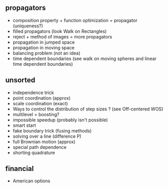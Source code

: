 ## propagators
- composition property + function optimization = propagator (uniqueness?)
- filled propagators (look Walk on Rectangles)
- reject + method of images = more propagators
- propagation in jumped space
- propagation in moving space
- balancing problem  (not an idea)
- time dependent boundaries (see walk on moving spheres and linear time dependent boundaries)

## unsorted
- independence trick
- point coordination (approx)
- scale coordination (exact) 
- Ways to control the distribution of step sizes ? (see Off-centered WOS)
- multilevel = boosting?
- impossible speedup (probably isn't possible)
- smart start 
- fake boundary trick (fusing methods)
- solving over a line (difference P)
- full Brownian motion (approx)
- special path dependence
- shorting quadrature

## financial
- American options
